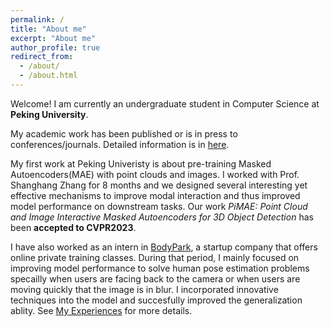 ```yaml
---
permalink: /
title: "About me"
excerpt: "About me"
author_profile: true
redirect_from: 
  - /about/
  - /about.html
---
```


Welcome! I am currently an undergraduate student in Computer Science at <b>Peking University</b>.

My academic work has been published or is in press to conferences/journals. Detailed information is in [here](publications).

My first work at Peking Univeristy is about pre-training Masked Autoencoders(MAE) with point clouds and images. I worked with Prof. Shanghang Zhang for 8 months and we designed several interesting yet effective mechanisms to improve modal interaction and thus improved model performance on downstream tasks. Our work <i>PiMAE: Point Cloud and Image Interactive Masked Autoencoders for 3D Object Detection</i> has been <strong>accepted to CVPR2023</strong>.

I have also worked as an intern in [BodyPark](http://www.bodypark.cn/home), a startup company that offers online private training classes. During that period, I mainly focused on improving model performance to solve human pose estimation problems specailly when users are facing back to the camera or when users are moving quickly that the image is in blur. I incorporated innovative techniques into the model and succesfully improved the generalization ablity. See [My Experiences](experience) for more details.


